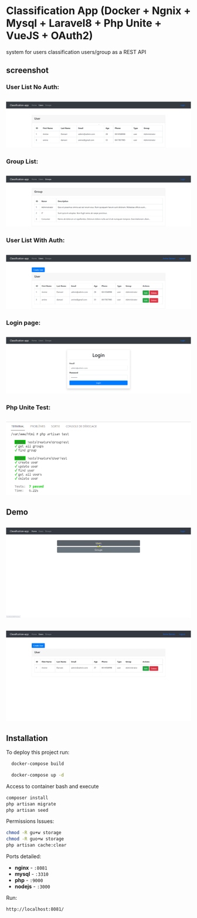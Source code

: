 
# Classification App (Docker + Ngnix + Mysql + Laravel8 + Php Unite + VueJS + OAuth2)


system for users classification users/group as a REST API

## screenshot
### User List No Auth:
![User List No Auth](https://raw.githubusercontent.com/amine-damani/classification-app/main/screenshot/users_list_no_auth.png?raw=true)
----
### Group List:
![Group List](https://raw.githubusercontent.com/amine-damani/classification-app/main/screenshot/groups_list.png?raw=true)
----
### User List With Auth:
![User List With Auth](https://raw.githubusercontent.com/amine-damani/classification-app/main/screenshot/users_list_auth.png?raw=true)
----
### Login page:
![Login page](https://raw.githubusercontent.com/amine-damani/classification-app/main/screenshot/login_page.png?raw=true)
----
### Php Unite Test:
![Php Unite Test](https://raw.githubusercontent.com/amine-damani/classification-app/main/screenshot/php_unite_test.png?raw=true)
----
## Demo
![Demo 1](https://raw.githubusercontent.com/amine-damani/classification-app/main/screenshot/demo.gif?raw=true)
----
![Demo 1](https://raw.githubusercontent.com/amine-damani/classification-app/main/screenshot/crud_test.gif?raw=true)
----


## Installation

To deploy this project run:

```bash
  docker-compose build
```

```bash
  docker-compose up -d
```
Access to container bash and execute
```bash
composer install
php artisan migrate
php artisan seed
```

Permissions Issues:
```bash
chmod -R gu+w storage
chmod -R guo+w storage
php artisan cache:clear
```

Ports detailed:

- **nginx** - `:8081`
- **mysql** - `:3310`
- **php** - `:9000`
- **nodejs** - `:3000`

Run:
```bash
http://localhost:8081/
```
